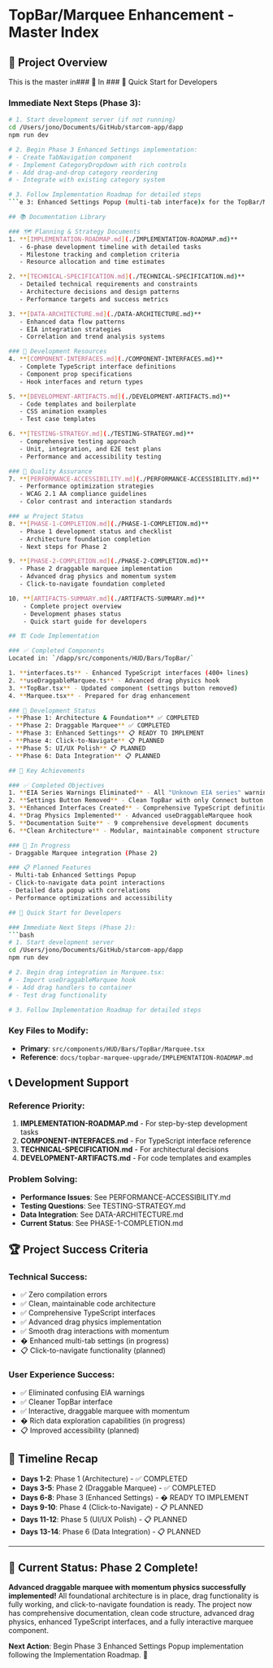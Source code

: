 # TopBar/Marquee Enhancement - Master Index

## 🎯 Project Overview
This is the master in### 🚧 In ### 🚀 Quick Start for Developers

### Immediate Next Steps (Phase 3):
```bash
# 1. Start development server (if not running)
cd /Users/jono/Documents/GitHub/starcom-app/dapp
npm run dev

# 2. Begin Phase 3 Enhanced Settings implementation:
# - Create TabNavigation component
# - Implement CategoryDropdown with rich controls
# - Add drag-and-drop category reordering
# - Integrate with existing category system

# 3. Follow Implementation Roadmap for detailed steps
```e 3: Enhanced Settings Popup (multi-tab interface)x for the TopBar/Marquee Enhancement project. All documentation, artifacts, and development resources are organized here for easy navigation.

## 📚 Documentation Library

### 🗺️ Planning & Strategy Documents
1. **[IMPLEMENTATION-ROADMAP.md](./IMPLEMENTATION-ROADMAP.md)**
   - 6-phase development timeline with detailed tasks
   - Milestone tracking and completion criteria
   - Resource allocation and time estimates

2. **[TECHNICAL-SPECIFICATION.md](./TECHNICAL-SPECIFICATION.md)**
   - Detailed technical requirements and constraints
   - Architecture decisions and design patterns
   - Performance targets and success metrics

3. **[DATA-ARCHITECTURE.md](./DATA-ARCHITECTURE.md)**
   - Enhanced data flow patterns
   - EIA integration strategies
   - Correlation and trend analysis systems

### 🔧 Development Resources
4. **[COMPONENT-INTERFACES.md](./COMPONENT-INTERFACES.md)**
   - Complete TypeScript interface definitions
   - Component prop specifications
   - Hook interfaces and return types

5. **[DEVELOPMENT-ARTIFACTS.md](./DEVELOPMENT-ARTIFACTS.md)**
   - Code templates and boilerplate
   - CSS animation examples
   - Test case templates

6. **[TESTING-STRATEGY.md](./TESTING-STRATEGY.md)**
   - Comprehensive testing approach
   - Unit, integration, and E2E test plans
   - Performance and accessibility testing

### 🎨 Quality Assurance
7. **[PERFORMANCE-ACCESSIBILITY.md](./PERFORMANCE-ACCESSIBILITY.md)**
   - Performance optimization strategies
   - WCAG 2.1 AA compliance guidelines
   - Color contrast and interaction standards

### 📊 Project Status
8. **[PHASE-1-COMPLETION.md](./PHASE-1-COMPLETION.md)**
   - Phase 1 development status and checklist
   - Architecture foundation completion
   - Next steps for Phase 2

9. **[PHASE-2-COMPLETION.md](./PHASE-2-COMPLETION.md)**
   - Phase 2 draggable marquee implementation
   - Advanced drag physics and momentum system
   - Click-to-navigate foundation completed

10. **[ARTIFACTS-SUMMARY.md](./ARTIFACTS-SUMMARY.md)**
    - Complete project overview
    - Development phases status
    - Quick start guide for developers

## 🏗️ Code Implementation

### ✅ Completed Components
Located in: `/dapp/src/components/HUD/Bars/TopBar/`

1. **interfaces.ts** - Enhanced TypeScript interfaces (400+ lines)
2. **useDraggableMarquee.ts** - Advanced drag physics hook
3. **TopBar.tsx** - Updated component (settings button removed)
4. **Marquee.tsx** - Prepared for drag enhancement

### 🔄 Development Status
- **Phase 1: Architecture & Foundation** ✅ COMPLETED
- **Phase 2: Draggable Marquee** ✅ COMPLETED
- **Phase 3: Enhanced Settings** 📋 READY TO IMPLEMENT
- **Phase 4: Click-to-Navigate** 📋 PLANNED
- **Phase 5: UI/UX Polish** 📋 PLANNED
- **Phase 6: Data Integration** 📋 PLANNED

## 🎯 Key Achievements

### ✅ Completed Objectives
1. **EIA Series Warnings Eliminated** - All "Unknown EIA series" warnings resolved
2. **Settings Button Removed** - Clean TopBar with only Connect button
3. **Enhanced Interfaces Created** - Comprehensive TypeScript definitions
4. **Drag Physics Implemented** - Advanced useDraggableMarquee hook
5. **Documentation Suite** - 9 comprehensive development documents
6. **Clean Architecture** - Modular, maintainable component structure

### 🚧 In Progress
- Draggable Marquee integration (Phase 2)

### 📋 Planned Features
- Multi-tab Enhanced Settings Popup
- Click-to-navigate data point interactions
- Detailed data popup with correlations
- Performance optimizations and accessibility

## 🚀 Quick Start for Developers

### Immediate Next Steps (Phase 2):
```bash
# 1. Start development server
cd /Users/jono/Documents/GitHub/starcom-app/dapp
npm run dev

# 2. Begin drag integration in Marquee.tsx:
# - Import useDraggableMarquee hook
# - Add drag handlers to container
# - Test drag functionality

# 3. Follow Implementation Roadmap for detailed steps
```

### Key Files to Modify:
- **Primary**: `src/components/HUD/Bars/TopBar/Marquee.tsx`
- **Reference**: `docs/topbar-marquee-upgrade/IMPLEMENTATION-ROADMAP.md`

## 📞 Development Support

### Reference Priority:
1. **IMPLEMENTATION-ROADMAP.md** - For step-by-step development tasks
2. **COMPONENT-INTERFACES.md** - For TypeScript interface reference
3. **TECHNICAL-SPECIFICATION.md** - For architectural decisions
4. **DEVELOPMENT-ARTIFACTS.md** - For code templates and examples

### Problem Solving:
- **Performance Issues**: See PERFORMANCE-ACCESSIBILITY.md
- **Testing Questions**: See TESTING-STRATEGY.md
- **Data Integration**: See DATA-ARCHITECTURE.md
- **Current Status**: See PHASE-1-COMPLETION.md

## 🏆 Project Success Criteria

### Technical Success:
- ✅ Zero compilation errors
- ✅ Clean, maintainable code architecture
- ✅ Comprehensive TypeScript interfaces
- ✅ Advanced drag physics implementation
- ✅ Smooth drag interactions with momentum
- � Enhanced multi-tab settings (in progress)
- 📋 Click-to-navigate functionality (planned)

### User Experience Success:
- ✅ Eliminated confusing EIA warnings
- ✅ Cleaner TopBar interface
- ✅ Interactive, draggable marquee with momentum
- � Rich data exploration capabilities (in progress)
- 📋 Improved accessibility (planned)

## 📅 Timeline Recap

- **Days 1-2**: Phase 1 (Architecture) - ✅ COMPLETED
- **Days 3-5**: Phase 2 (Draggable Marquee) - ✅ COMPLETED
- **Days 6-8**: Phase 3 (Enhanced Settings) - � READY TO IMPLEMENT
- **Days 9-10**: Phase 4 (Click-to-Navigate) - 📋 PLANNED
- **Days 11-12**: Phase 5 (UI/UX Polish) - 📋 PLANNED
- **Days 13-14**: Phase 6 (Data Integration) - 📋 PLANNED

---

## 🎉 Current Status: Phase 2 Complete!

**Advanced draggable marquee with momentum physics successfully implemented!** All foundational architecture is in place, drag functionality is fully working, and click-to-navigate foundation is ready. The project now has comprehensive documentation, clean code structure, advanced drag physics, enhanced TypeScript interfaces, and a fully interactive marquee component.

**Next Action**: Begin Phase 3 Enhanced Settings Popup implementation following the Implementation Roadmap. 🚀

